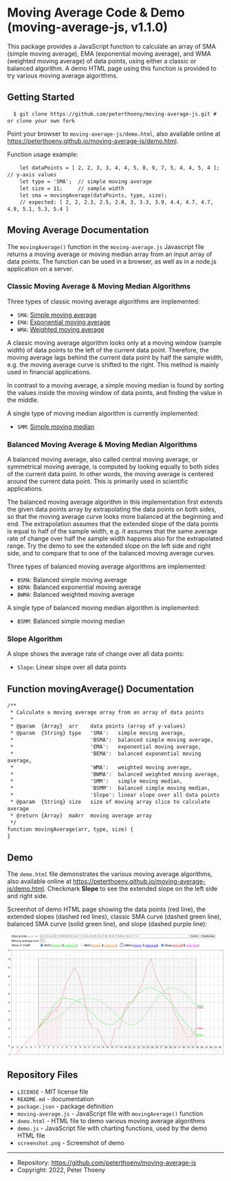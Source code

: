 # Moving Average Code & Demo (moving-average-js, v1.1.0)

This package provides a JavaScript function to calculate an array of SMA (simple moving average), EMA (exponential moving average), and WMA (weighted moving average) of data points, using either a classic or balanced algorithm. A demo HTML page using this function is provided to try various moving average algorithms.

## Getting Started

```
  $ git clone https://github.com/peterthoeny/moving-average-js.git # or clone your own fork
```
Point your browser to `moving-average-js/demo.html`, also available online at https://peterthoeny.github.io/moving-average-js/demo.html.

Function usage example:
```
    let dataPoints = [ 2, 2, 3, 3, 4, 4, 5, 8, 9, 7, 5, 4, 4, 5, 4 ];  // y-axis values
    let type = 'SMA';  // simple moving average
    let size = 11;     // sample width
    let sma = movingAverage(dataPoints, type, size);
    // expected: [ 2, 2, 2.3, 2.5, 2.8, 3, 3.3, 3.9, 4.4, 4.7, 4.7, 4.9, 5.1, 5.3, 5.4 ]
```

## Moving Average Documentation

The `movingAverage()` function in the `moving-average.js` Javascript file returns a moving average or moving median array from an input array of data points. The function can be used in a browser, as well as in a node.js application on a server.

### Classic Moving Average & Moving Median Algorithms

Three types of classic moving average algorithms are implemented:
- `SMA`: [Simple moving average](https://en.wikipedia.org/wiki/Moving_average#Simple_moving_average)
- `EMA`: [Exponential moving average](https://en.wikipedia.org/wiki/Moving_average#Exponential_moving_average)
- `WMA`: [Weighted moving average](https://en.wikipedia.org/wiki/Moving_average#Weighted_moving_average)

A classic moving average algorithm looks only at a moving window (sample width) of data points to the left of the current data point. Therefore, the moving average lags behind the current data point by half the sample width, e.g. the moving average curve is shifted to the right. This method is mainly used in financial applications.

In contrast to a moving average, a simple moving median is found by sorting the values inside the moving window of data points, and finding the value in the middle.

A single type of moving median algorithm is currently implemented:
- `SMM`: [Simple moving median](https://en.wikipedia.org/wiki/Moving_average#Moving_median)

### Balanced Moving Average & Moving Median Algorithms

A balanced moving average, also called central moving average, or symmetrical moving average, is computed by looking equally to both sides of the current data point. In other words, the moving average is centered around the current data point. This is primarily used in scientific applications.

The balanced moving average algorithm in this implementation first extends the given data points array by extrapolating the data points on both sides, so that the moving average curve looks more balanced at the beginning and end. The extrapolation assumes that the extended slope of the data points is equal to half of the sample width, e.g. it assumes that the same average rate of change over half the sample width happens also for the extrapolated range. Try the demo to see the extended slope on the left side and right side, and to compare that to one of the balanced moving average curves.

Three types of balanced moving average algorithms are implemented:
- `BSMA`: Balanced simple moving average
- `BEMA`: Balanced exponential moving average
- `BWMA`: Balanced weighted moving average

A single type of balanced moving median algorithm is implemented:
- `BSMM`: Balanced simple moving median

### Slope Algorithm

A slope shows the average rate of change over all data points:
- `Slope`: Linear slope over all data points

## Function movingAverage() Documentation
```
/**
 * Calculate a moving average array from an array of data points
 *
 * @param  {Array}  arr    data points (array of y-values)
 * @param  {String} type   'SMA':   simple moving average,
 *                         'BSMA':  balanced simple moving average,
 *                         'EMA':   exponential moving average,
 *                         'BEMA':  balanced exponential moving average,
 *                         'WMA':   weighted moving average,
 *                         'BWMA':  balanced weighted moving average,
 *                         'SMM':   simple moving median,
 *                         'BSMM':  balanced simple moving median,
 *                         'Slope': linear slope over all data points
 * @param  {String} size   size of moving array slice to calculate average
 * @return {Array}  maArr  moving average array
 */
function movingAverage(arr, type, size) {
}
```

## Demo

The `demo.html` file demonstrates the various moving average algorithms, also available online at https://peterthoeny.github.io/moving-average-js/demo.html. Checkmark **Slope** to see the extended slope on the left side and right side.

Screenhot of demo HTML page showing the data points (red line), the extended slopes (dashed red lines), classic SMA curve (dashed green line), balanced SMA curve (solid green line), and slope (dashed purple line):

![Screenshot](screenshot.png)

## Repository Files

- `LICENSE` - MIT license file
- `README.md` - documentation
- `package.json` - package definition
- `moving-average.js` - JavaScript file with `movingAverage()` function
- `demo.html` - HTML file to demo various moving average algorithms
- `demo.js` - JavaScript file with charting functions, used by the demo HTML file
- `screenshot.png` - Screenshot of demo

-----
- Repository: https://github.com/peterthoeny/moving-average-js
- Copyright: 2022, Peter Thoeny

